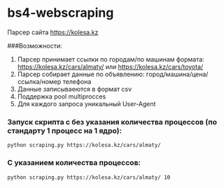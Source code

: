 # bs4-webscraping


Парсер сайта https://kolesa.kz

###Возможности:

1) Парсер принимает ссылки по городам/по машинам формата:
https://kolesa.kz/cars/almaty/ или https://kolesa.kz/cars/toyota/
2) Парсер собирает данные по объявлению: город/машина/цена/ссылка/номер телефона
3) Данные записываеются в формат csv
4) Поддержка pool multiprocces
5) Для каждого запроса уникальный User-Agent

### Запуск скрипта c без указания количества процессов (по стандарту 1 процесс на 1 ядро):
```
python scraping.py https://kolesa.kz/cars/almaty/
```
### С указанием количества процессов:
```
python scraping.py https://kolesa.kz/cars/almaty/ 10
```
